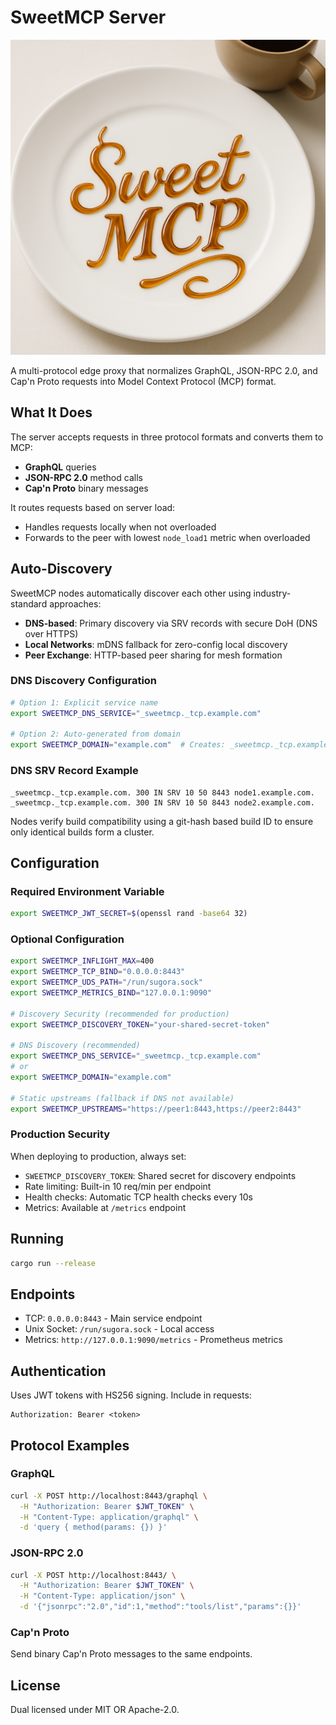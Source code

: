 # SweetMCP Server

<p align="center">
  <img src="./assets/sweetmcp.png" alt="SweetMCP" style="max-width: 100%; width: 600px;">
</p>

A multi-protocol edge proxy that normalizes GraphQL, JSON-RPC 2.0, and Cap'n Proto requests into Model Context Protocol (MCP) format.

## What It Does

The server accepts requests in three protocol formats and converts them to MCP:
- **GraphQL** queries 
- **JSON-RPC 2.0** method calls
- **Cap'n Proto** binary messages

It routes requests based on server load:
- Handles requests locally when not overloaded
- Forwards to the peer with lowest `node_load1` metric when overloaded

## Auto-Discovery

SweetMCP nodes automatically discover each other using industry-standard approaches:

- **DNS-based**: Primary discovery via SRV records with secure DoH (DNS over HTTPS)
- **Local Networks**: mDNS fallback for zero-config local discovery
- **Peer Exchange**: HTTP-based peer sharing for mesh formation

### DNS Discovery Configuration

```bash
# Option 1: Explicit service name
export SWEETMCP_DNS_SERVICE="_sweetmcp._tcp.example.com"

# Option 2: Auto-generated from domain
export SWEETMCP_DOMAIN="example.com"  # Creates: _sweetmcp._tcp.example.com
```

### DNS SRV Record Example

```dns
_sweetmcp._tcp.example.com. 300 IN SRV 10 50 8443 node1.example.com.
_sweetmcp._tcp.example.com. 300 IN SRV 10 50 8443 node2.example.com.
```

Nodes verify build compatibility using a git-hash based build ID to ensure only identical builds form a cluster.

## Configuration

### Required Environment Variable
```bash
export SWEETMCP_JWT_SECRET=$(openssl rand -base64 32)
```

### Optional Configuration
```bash
export SWEETMCP_INFLIGHT_MAX=400
export SWEETMCP_TCP_BIND="0.0.0.0:8443"
export SWEETMCP_UDS_PATH="/run/sugora.sock"
export SWEETMCP_METRICS_BIND="127.0.0.1:9090"

# Discovery Security (recommended for production)
export SWEETMCP_DISCOVERY_TOKEN="your-shared-secret-token"

# DNS Discovery (recommended)
export SWEETMCP_DNS_SERVICE="_sweetmcp._tcp.example.com"
# or
export SWEETMCP_DOMAIN="example.com"

# Static upstreams (fallback if DNS not available)
export SWEETMCP_UPSTREAMS="https://peer1:8443,https://peer2:8443"
```

### Production Security

When deploying to production, always set:
- `SWEETMCP_DISCOVERY_TOKEN`: Shared secret for discovery endpoints
- Rate limiting: Built-in 10 req/min per endpoint
- Health checks: Automatic TCP health checks every 10s
- Metrics: Available at `/metrics` endpoint

## Running

```bash
cargo run --release
```

## Endpoints

- TCP: `0.0.0.0:8443` - Main service endpoint
- Unix Socket: `/run/sugora.sock` - Local access
- Metrics: `http://127.0.0.1:9090/metrics` - Prometheus metrics

## Authentication

Uses JWT tokens with HS256 signing. Include in requests:
```
Authorization: Bearer <token>
```

## Protocol Examples

### GraphQL
```bash
curl -X POST http://localhost:8443/graphql \
  -H "Authorization: Bearer $JWT_TOKEN" \
  -H "Content-Type: application/graphql" \
  -d 'query { method(params: {}) }'
```

### JSON-RPC 2.0
```bash
curl -X POST http://localhost:8443/ \
  -H "Authorization: Bearer $JWT_TOKEN" \
  -H "Content-Type: application/json" \
  -d '{"jsonrpc":"2.0","id":1,"method":"tools/list","params":{}}'
```

### Cap'n Proto
Send binary Cap'n Proto messages to the same endpoints.

## License

Dual licensed under MIT OR Apache-2.0.
